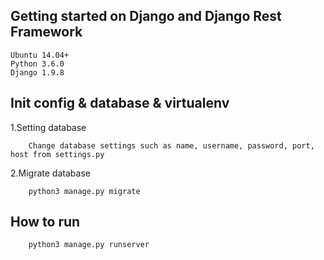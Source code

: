 ## Getting started on Django and Django Rest Framework
```
Ubuntu 14.04+
Python 3.6.0
Django 1.9.8
```
## Init config & database & virtualenv
1.Setting database
```
    Change database settings such as name, username, password, port, host from settings.py
```
2.Migrate database
```
    python3 manage.py migrate
```

## How to run
```
    python3 manage.py runserver
```
